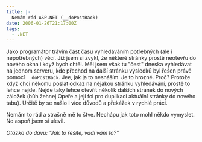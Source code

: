 ```yaml
---
title: |-
  Nemám rád ASP.NET (__doPostBack)
date: 2006-01-26T21:17:00Z
tags:
  - .NET
---
```

Jako programátor trávím část času vyhledáváním potřebných (ale i nepotřebných) věcí. Již jsem si zvykl, že některé stránky prostě neotevřu do nového okna i když bych chtěl. Měl jsem však tu "čest" dneska vyhledávat na jednom serveru, kde přechod na další stránku výsledků byl řešen právě pomocí `__doPostBack`. Jee, jak ja to nesnáším. Je to hrozné. Proč? Protože když chci někomu poslat odkaz na nějakou stránku vyhledávání, prostě to lehce nejde. Nejde taky lehce otevřít několik dalších stránek do nových záložek (bůh žehnej Opeře a její fci pro duplikaci aktuální stránky do nového tabu). Určitě by se našlo i více důvodů a překážek v rychlé práci.

Nemám to rád a strašně mě to štve. Nechápu jak toto mohl někdo vymyslet. No aspoň jsem si ulevil.

_Otázka do davu: "Jak to řešíte, vadí vám to?"_
